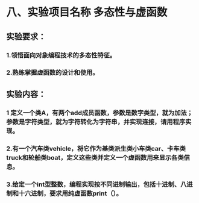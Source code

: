 # 八、实验项目名称     多态性与虚函数
## 实验要求：
### 1.领悟面向对象编程技术的多态性特征。
### 2.熟练掌握虚函数的设计和使用。
## 实验内容： 
### 1 定义一个类A，有两个add成员函数，参数是数字类型，就为加法；参数是字符类型，就为字符转化为字符串，并实现连接，请用程序实现。
### 2.有一个汽车类vehicle，将它作为基类派生类小车类car、卡车类truck和轮船类boat，定义这些类并定义一个虚函数用来显示各类信息。
### 3.给定一个int型整数，编程实现按不同进制输出，包括十进制、八进制和十六进制，要求用纯虚函数print（）。